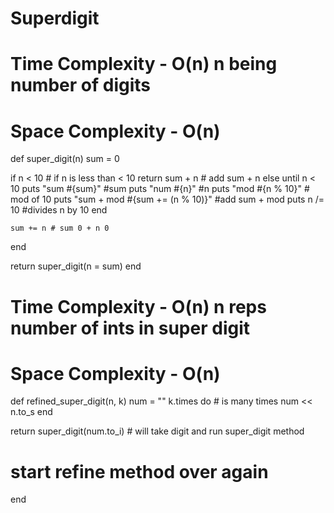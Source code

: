# Superdigit

# Time Complexity - O(n) n being number of digits

# Space Complexity - O(n)

def super_digit(n)
sum = 0

if n < 10 # if n is less than < 10
return sum + n # add sum + n
else
until n < 10
puts "sum #{sum}" #sum
puts "num #{n}" #n
puts "mod #{n % 10}" # mod of 10
puts "sum + mod #{sum += (n % 10)}" #add sum + mod
puts n /= 10 #divides n by 10
end

    sum += n # sum 0 + n 0

end

return super_digit(n = sum)
end

# Time Complexity - O(n) n reps number of ints in super digit

# Space Complexity - O(n)

def refined_super_digit(n, k)
num = ""
k.times do # is many times
num << n.to_s
end

return super_digit(num.to_i) # will take digit and run super_digit method

# start refine method over again

end
